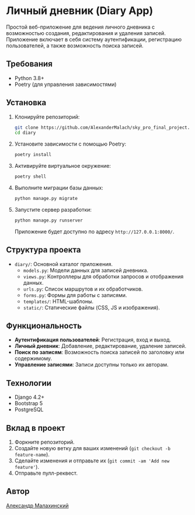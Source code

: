 
# Личный дневник (Diary App)

Простой веб-приложение для ведения личного дневника с возможностью создания, редактирования и удаления записей. Приложение включает в себя систему аутентификации, регистрацию пользователей, а также возможность поиска записей.

## Требования

- Python 3.8+
- Poetry (для управления зависимостями)

## Установка

1. Клонируйте репозиторий:

   ```bash
   git clone https://github.com/AlexanderMalach/sky_pro_final_project.git
   cd diary
   ```

2. Установите зависимости с помощью Poetry:

   ```bash
   poetry install
   ```

3. Активируйте виртуальное окружение:

   ```bash
   poetry shell
   ```

4. Выполните миграции базы данных:

   ```bash
   python manage.py migrate
   ```

5. Запустите сервер разработки:

   ```bash
   python manage.py runserver
   ```

   Приложение будет доступно по адресу `http://127.0.0.1:8000/`.

## Структура проекта

- `diary/`: Основной каталог приложения.
  - `models.py`: Модели данных для записей дневника.
  - `views.py`: Контроллеры для обработки запросов и отображения данных.
  - `urls.py`: Список маршрутов и их обработчиков.
  - `forms.py`: Формы для работы с записями.
  - `templates/`: HTML-шаблоны.
  - `static/`: Статические файлы (CSS, JS и изображения).

## Функциональность

- **Аутентификация пользователей**: Регистрация, вход и выход.
- **Личный дневник**: Добавление, редактирование, удаление записей.
- **Поиск по записям**: Возможность поиска записей по заголовку или содержимому.
- **Управление записями**: Записи доступны только их авторам.

## Технологии

- Django 4.2+
- Bootstrap 5
- PostgreSQL

## Вклад в проект

1. Форкните репозиторий.
2. Создайте новую ветку для ваших изменений (`git checkout -b feature-name`).
3. Сделайте изменения и отправьте их (`git commit -am 'Add new feature'`).
4. Отправьте пулл-реквест.

## Автор

[Aлександр Малахинский](https://github.com/AlexanderMalach)

